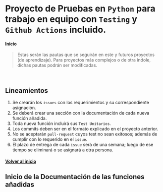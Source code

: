 #  Proyecto de Pruebas en `Python` para trabajo en equipo con `Testing` y `Github Actions` incluido.

<a name="#inicio"></a>
#### Inicio

> Estas serán las pautas que se seguirán en este y futuros proyectos (de aprendizaje). Para proyectos más complejos o de otra índole, dichas pautas podrán ser modificadas.
<br />

## Lineamientos

1. Se crearán los `issues` con los requerimientos y su correspondiente asignación.
2. Se deberá crear una sección con la documentación de cada nueva función añadida.
3. Toda nueva función incluirá sus `Test Unitarios`.
4. Los commits deben ser en el formato explicado en el proyecto anterior.
5. No se aceptarán `pull-request` cuyos test no sean exitosos; además de cumplir con lo requerido en el `issue`.
6. El plazo de entrega de cada `issue` será de una semana; luego de ese tiempo se eliminará o se asignará a otra persona.

#### [Volver al inicio](#inicio)

<a name="#inicio-doc"></a>
## Inicio de la Documentación de las funciones añadidas